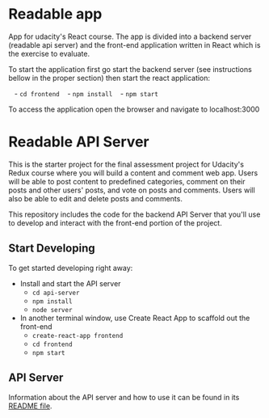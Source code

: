 # Readable app

App for udacity's React course. The app is divided into a backend server (readable api server) and the front-end application written in React which is the exercise to evaluate. 

To start the application first go start the backend server (see instructions bellow in the proper section) then start the react application:

    - `cd frontend`
    - `npm install`
    - `npm start`
    
To access the application open the browser and navigate to localhost:3000

# Readable API Server

This is the starter project for the final assessment project for Udacity's Redux course where you will build a content and comment web app. Users will be able to post content to predefined categories, comment on their posts and other users' posts, and vote on posts and comments. Users will also be able to edit and delete posts and comments.

This repository includes the code for the backend API Server that you'll use to develop and interact with the front-end portion of the project.

## Start Developing

To get started developing right away:

* Install and start the API server
    - `cd api-server`
    - `npm install`
    - `node server`
* In another terminal window, use Create React App to scaffold out the front-end
    - `create-react-app frontend`
    - `cd frontend`
    - `npm start`

## API Server

Information about the API server and how to use it can be found in its [README file](api-server/README.md).
